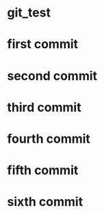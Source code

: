 # git_test

# first commit

# second commit

# third commit

# fourth commit

# fifth commit

# sixth commit